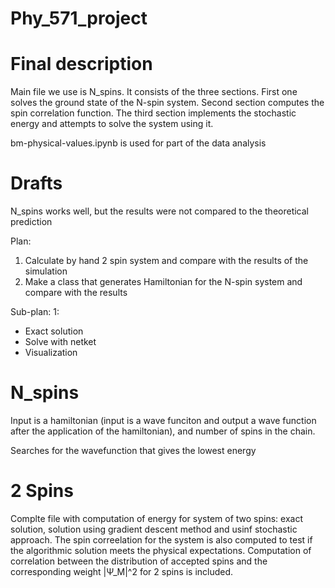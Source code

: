 # Phy_571_project

# Final description

Main file we use is N_spins. It consists of the three sections. First one solves the ground state of the N-spin system. Second section computes the spin correlation function. The third section implements the stochastic energy and attempts to solve the system using it.

bm-physical-values.ipynb is used for part of the data analysis


# Drafts

N_spins works well, but the results were not compared to the theoretical prediction

Plan:
1. Calculate by hand 2 spin system and compare with the results of the simulation
2. Make a class that generates Hamiltonian for the N-spin system and compare with the results

Sub-plan:
1:
- Exact solution
- Solve with netket
- Visualization

# N_spins

Input is a hamiltonian (input is a wave funciton and output a wave function after the application of the hamiltonian), and number of spins in the chain.

Searches for the wavefunction that gives the lowest energy

# 2 Spins

Complte file with computation of energy for system of two spins: exact solution, solution using gradient descent method and usinf stochastic approach.
The spin correelation for the system is also computed to test if the algorithmic solution meets the physical expectations.
Computation of correlation between the distribution of accepted spins and the corresponding weight |Ψ_M|^2 for 2 spins is included.
